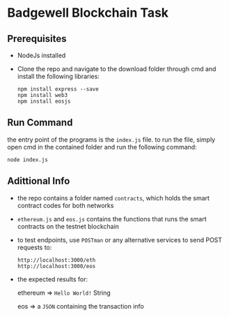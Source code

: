 # Badgewell Blockchain Task

## Prerequisites

- NodeJs installed

- Clone the repo and navigate to the download folder through cmd and install the following libraries:

  ```
  npm install express --save
  npm install web3
  npm install eosjs
  ```
  
## Run Command

the entry point of the programs is the ``` index.js ``` file. to run the file, simply open cmd in the contained folder and run the following command:

```
node index.js
```

## Adittional Info

- the repo contains a folder named ``` contracts ```, which holds the smart contract codes for both networks

- ``` ethereum.js ``` and ``` eos.js ``` contains the functions that runs the smart contracts on the testnet blockchain

- to test endpoints, use ``` POSTman ``` or any alternative services to send POST requests to:
  ```
  http://localhost:3000/eth
  http://localhost:3000/eos
  ```
- the expected results for:
  
  ethereum =>  ``` Hello World! ``` String
  
  eos => a ``` JSON ``` containing the transaction info
